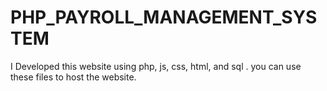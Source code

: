 # PHP_PAYROLL_MANAGEMENT_SYSTEM
I Developed this website using php, js, css, html, and sql . you can use these files to host the website. 
